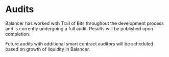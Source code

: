 # Audits

Balancer has worked with Trail of Bits throughout the development process and is currently undergoing a full audit. Results will be published upon completion.

Future audits with additional smart contract auditors will be scheduled based on growth of liquidity in Balancer.

